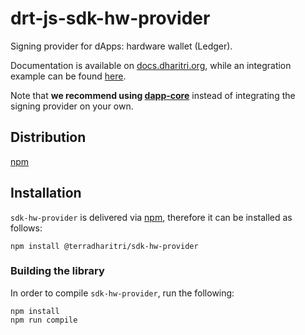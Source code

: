 # drt-js-sdk-hw-provider

Signing provider for dApps: hardware wallet (Ledger).

Documentation is available on [docs.dharitri.org](https://docs.dharitri.org/sdk-and-tools/drtjs/drtjs-signing-providers/), while an integration example can be found [here](https://github.com/TerraDharitri/mx-js-sdk-examples/tree/main/signing-providers).

Note that **we recommend using [dapp-core](https://github.com/TerraDharitri/mx-sdk-dapp)** instead of integrating the signing provider on your own.

## Distribution

[npm](https://www.npmjs.com/package/@terradharitri/sdk-hw-provider)

## Installation

`sdk-hw-provider` is delivered via [npm](https://www.npmjs.com/package/@terradharitri/sdk-hw-provider), therefore it can be installed as follows:

```
npm install @terradharitri/sdk-hw-provider
```

### Building the library

In order to compile `sdk-hw-provider`, run the following:

```
npm install
npm run compile
```
